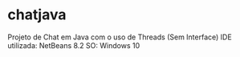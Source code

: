 # chatjava
Projeto de Chat em Java com o uso de Threads (Sem Interface)
IDE utilizada: NetBeans 8.2
SO: Windows 10
